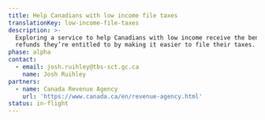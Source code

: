 ```yaml
---
title: Help Canadians with low income file taxes
translationKey: low-income-file-taxes
description: >-
  Exploring a service to help Canadians with low income receive the benefits and
  refunds they’re entitled to by making it easier to file their taxes.
phase: alpha
contact:
  - email: josh.ruihley@tbs-sct.gc.ca
    name: Josh Ruihley
partners:
  - name: Canada Revenue Agency
    url: 'https://www.canada.ca/en/revenue-agency.html'
status: in-flight
---
```


